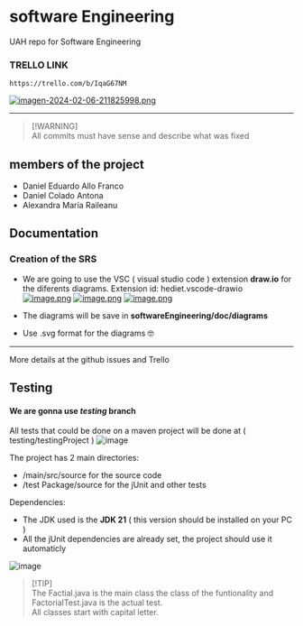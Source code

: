# software Engineering
UAH repo for Software Engineering 
### TRELLO LINK
```
https://trello.com/b/IqaG67NM
```
[![imagen-2024-02-06-211825998.png](https://i.postimg.cc/Ls5WMtsb/imagen-2024-02-06-211825998.png)](https://postimg.cc/FftpyJ3y)
___

> [!WARNING]\
> All commits must have sense and describe what was fixed

## members of the project
- Daniel Eduardo Allo Franco
- Daniel Colado Antona
- Alexandra María Raileanu

## Documentation

### Creation of the SRS
- We are going to use the VSC ( visual studio code ) extension **draw.io** for the diferents diagrams. Extension id: hediet.vscode-drawio<br>
 [![image.png](https://i.postimg.cc/nh18NRQZ/image.png)](https://postimg.cc/4YnF915F)
[![image.png](https://i.postimg.cc/SRvyHZXD/image.png)](https://postimg.cc/kRW3bvvb)
[![image.png](https://i.postimg.cc/c1jdcbfb/image.png)](https://postimg.cc/K4PXGQqP)
 
- The diagrams will be save in **softwareEngineering/doc/diagrams**
- Use .svg format for the diagrams 🤓
___
More details at the github issues and Trello

## Testing
#### We are gonna use *testing* branch
All tests that could be done on a maven project will be done at ( testing/testingProject )
![image](https://github.com/DanielColado/softwareEngineering/assets/150476751/47356112-a66d-48ba-b180-381b3b8b6e54)

The project has 2 main directories:
- /main/src/source for the source code
- /test Package/source for the jUnit and other tests

Dependencies:
- The JDK used is the  **JDK 21** ( this version should be installed on your PC )
- All the jUnit dependencies are already set, the project should use it automaticly

![image](https://github.com/DanielColado/softwareEngineering/assets/150476751/8f9c0873-21cf-4c8c-bccc-12e30991383f)

> [!TIP]\
> The Factial.java is the main class the class of the funtionality and FactorialTest.java is the actual test. <br>
> All classes start with capital letter.
